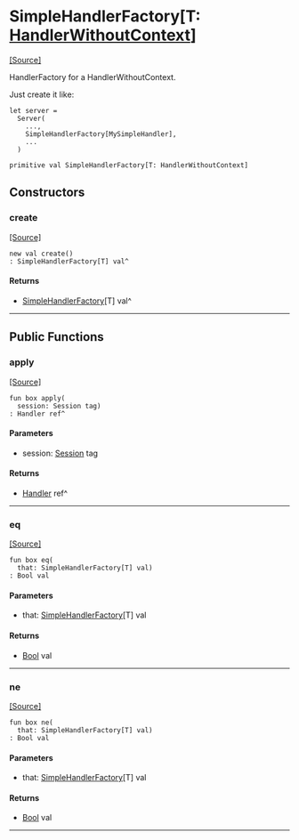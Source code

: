 # SimpleHandlerFactory\[T: [HandlerWithoutContext](server-HandlerWithoutContext.md)\]
<span class="source-link">[[Source]](src/server/handler.md#L183)</span>

HandlerFactory for a HandlerWithoutContext.

Just create it like:

```pony
let server =
  Server(
    ...,
    SimpleHandlerFactory[MySimpleHandler],
    ...
  )
```



```pony
primitive val SimpleHandlerFactory[T: HandlerWithoutContext]
```

## Constructors

### create
<span class="source-link">[[Source]](src/server/handler.md#L183)</span>


```pony
new val create()
: SimpleHandlerFactory[T] val^
```

#### Returns

* [SimpleHandlerFactory](server-SimpleHandlerFactory.md)\[T\] val^

---

## Public Functions

### apply
<span class="source-link">[[Source]](src/server/handler.md#L199)</span>


```pony
fun box apply(
  session: Session tag)
: Handler ref^
```
#### Parameters

*   session: [Session](server-Session.md) tag

#### Returns

* [Handler](server-Handler.md) ref^

---

### eq
<span class="source-link">[[Source]](src/server/handler.md#L199)</span>


```pony
fun box eq(
  that: SimpleHandlerFactory[T] val)
: Bool val
```
#### Parameters

*   that: [SimpleHandlerFactory](server-SimpleHandlerFactory.md)\[T\] val

#### Returns

* [Bool](builtin-Bool.md) val

---

### ne
<span class="source-link">[[Source]](src/server/handler.md#L199)</span>


```pony
fun box ne(
  that: SimpleHandlerFactory[T] val)
: Bool val
```
#### Parameters

*   that: [SimpleHandlerFactory](server-SimpleHandlerFactory.md)\[T\] val

#### Returns

* [Bool](builtin-Bool.md) val

---

